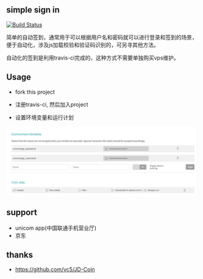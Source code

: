 ## simple sign in

[![Build Status](https://travis-ci.org/hxer/simpleSignin.svg?branch=master)](https://travis-ci.org/hxer/simpleSignin)

简单的自动签到，通常用于可以根据用户名和密码就可以进行登录和签到的场景，便于自动化，涉及js加载校验和验证码识别的，可另寻其他方法。

自动化的签到是利用travis-ci完成的，这种方式不需要单独购买vps维护。

## Usage

* fork this project

* 注册travis-ci, 然后加入project

* 设置环境变量和运行计划

![](travis-ci.png)

## support

* unicom app(中国联通手机营业厅)
* 京东

## thanks

* https://github.com/vc5/JD-Coin